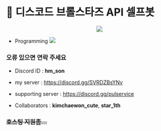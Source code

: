 # 🤖 디스코드 브롤스타즈 API 셀프봇

<p align="center">
  <img src="https://github.com/Guardian7777/discord_selfbot/assets/76465459/27d6822c-745e-4f7e-bed5-618e24a11ed6">
</p>

- Programming <img src="https://img.shields.io/badge/Python-3776AB?logo=Python&logoColor=white">

### 오류 있으면 연락 주세요
- Discord ID : **hm_son**
- my server : https://discord.gg/SVRDZBsYNv
- supporting server : https://discord.gg/pulservice

- Collaborators : **kimchaewon_cute**, **star_1th**

### <s>호스팅 지원좀...</s>

